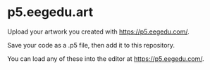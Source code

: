 # p5.eegedu.art

Upload your artwork you created with https://p5.eegedu.com/.

Save your code as a .p5 file, then add it to this repository.

You can load any of these into the editor at https://p5.eegedu.com/.

